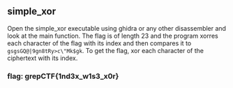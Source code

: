 ## simple_xor
Open the simple_xor executable using ghidra or any other disassembler and look at the main function. The flag is of length 23 and the program xorres each character of the flag with its index and then compares it to ```gsgsGQ@|9gn8tRy>c\"Mk$gk```. To get the flag, xor each character of the ciphertext with its index.

### flag: grepCTF{1nd3x_w1s3_x0r}
